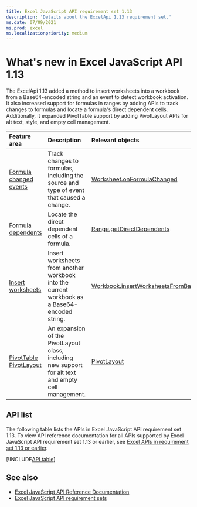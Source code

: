 ```yaml
---
title: Excel JavaScript API requirement set 1.13
description: 'Details about the ExcelApi 1.13 requirement set.'
ms.date: 07/09/2021
ms.prod: excel
ms.localizationpriority: medium
---
```


# What's new in Excel JavaScript API 1.13

The ExcelApi 1.13 added a method to insert worksheets into a workbook from a Base64-encoded string and an event to detect workbook activation. It also increased support for formulas in ranges by adding APIs to track changes to formulas and locate a formula's direct dependent cells. Additionally, it expanded PivotTable support by adding PivotLayout APIs for alt text, style, and empty cell management.

| Feature area | Description | Relevant objects |
|:--- |:--- |:--- |
| [Formula changed events](../../excel/excel-add-ins-worksheets.md#detect-formula-changes) | Track changes to formulas, including the source and type of event that caused a change. | [Worksheet.onFormulaChanged](/javascript/api/excel/excel.worksheet#excel-excel-worksheet-onformulachanged-member)|
| [Formula dependents](../../excel/excel-add-ins-ranges-precedents-dependents.md#get-the-direct-dependents-of-a-formula) | Locate the direct dependent cells of a formula. | [Range.getDirectDependents](/javascript/api/excel/excel.range#excel-excel-range-getdirectdependents-member(1)) |
| [Insert worksheets](../../excel/excel-add-ins-workbooks.md#insert-a-copy-of-an-existing-workbook-into-the-current-one) | Insert worksheets from another workbook into the current workbook as a Base64-encoded string. | [Workbook.insertWorksheetsFromBase64](/javascript/api/excel/excel.workbook#excel-excel-workbook-insertworksheetsfrombase64-member(1)) |
| [PivotTable PivotLayout](../../excel/excel-add-ins-pivottables.md#other-pivotlayout-functions) | An expansion of the PivotLayout class, including new support for alt text and empty cell management. | [PivotLayout](/javascript/api/excel/excel.pivotlayout) |

## API list

The following table lists the APIs in Excel JavaScript API requirement set 1.13. To view API reference documentation for all APIs supported by Excel JavaScript API requirement set 1.13 or earlier, see [Excel APIs in requirement set 1.13 or earlier](/javascript/api/excel?view=excel-js-1.13&preserve-view=true).

[!INCLUDE[API table](../includes/excel-1-13.md)]

## See also

- [Excel JavaScript API Reference Documentation](/javascript/api/excel?view=excel-js-1.13&preserve-view=true)
- [Excel JavaScript API requirement sets](excel-api-requirement-sets.md)
